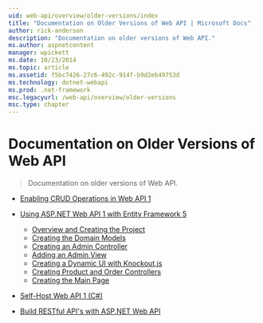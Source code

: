 ```yaml
---
uid: web-api/overview/older-versions/index
title: "Documentation on Older Versions of Web API | Microsoft Docs"
author: rick-anderson
description: "Documentation on older versions of Web API."
ms.author: aspnetcontent
manager: wpickett
ms.date: 10/23/2014
ms.topic: article
ms.assetid: f5bc7426-27c6-492c-914f-b9d2eb49753d
ms.technology: dotnet-webapi
ms.prod: .net-framework
msc.legacyurl: /web-api/overview/older-versions
msc.type: chapter
---
```

Documentation on Older Versions of Web API
====================
> Documentation on older versions of Web API.


- [Enabling CRUD Operations in Web API 1](creating-a-web-api-that-supports-crud-operations.md)
- [Using ASP.NET Web API 1 with Entity Framework 5](using-web-api-1-with-entity-framework-5/index.md)

    - [Overview and Creating the Project](using-web-api-1-with-entity-framework-5/using-web-api-with-entity-framework-part-1.md)
    - [Creating the Domain Models](using-web-api-1-with-entity-framework-5/using-web-api-with-entity-framework-part-2.md)
    - [Creating an Admin Controller](using-web-api-1-with-entity-framework-5/using-web-api-with-entity-framework-part-3.md)
    - [Adding an Admin View](using-web-api-1-with-entity-framework-5/using-web-api-with-entity-framework-part-4.md)
    - [Creating a Dynamic UI with Knockout.js](using-web-api-1-with-entity-framework-5/using-web-api-with-entity-framework-part-5.md)
    - [Creating Product and Order Controllers](using-web-api-1-with-entity-framework-5/using-web-api-with-entity-framework-part-6.md)
    - [Creating the Main Page](using-web-api-1-with-entity-framework-5/using-web-api-with-entity-framework-part-7.md)
- [Self-Host Web API 1 (C#)](self-host-a-web-api.md)
- [Build RESTful API's with ASP.NET Web API](build-restful-apis-with-aspnet-web-api.md)
